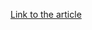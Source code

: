 [Link to the article](https://www.trendmicro.com/en_us/research/18/a/new-killdisk-variant-hits-financial-organizations-in-latin-america.html)
